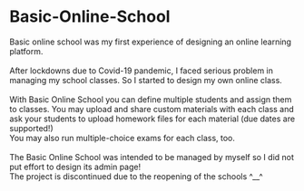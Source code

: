 # Basic-Online-School
Basic online school was my first experience of designing an online learning platform. <br><br>
After lockdowns due to Covid-19 pandemic, I faced serious problem in managing my school classes. So I started to design my own online class. <br><br>
With Basic Online School you can define multiple students and assign them to classes. You may upload and share custom materials with each class and ask your students to upload homework files for each material (due dates are supported!)<br>
You may also run multiple-choice exams for each class, too.<br><br>
The Basic Online School was intended to be managed by myself so I did not put effort to design its admin page!<br>
The project is discontinued due to the reopening of the schools ^__^
